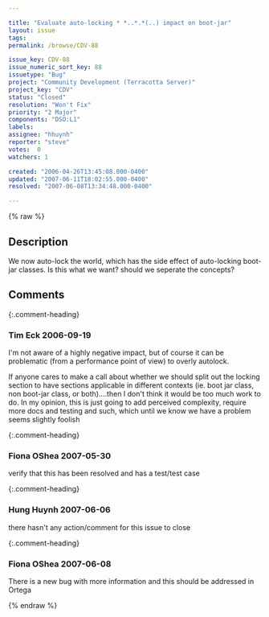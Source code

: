 ```yaml
---

title: "Evaluate auto-locking * *..*.*(..) impact on boot-jar"
layout: issue
tags: 
permalink: /browse/CDV-88

issue_key: CDV-88
issue_numeric_sort_key: 88
issuetype: "Bug"
project: "Community Development (Terracotta Server)"
project_key: "CDV"
status: "Closed"
resolution: "Won't Fix"
priority: "2 Major"
components: "DSO:L1"
labels: 
assignee: "hhuynh"
reporter: "steve"
votes:  0
watchers: 1

created: "2006-04-26T13:45:08.000-0400"
updated: "2007-06-11T18:02:55.000-0400"
resolved: "2007-06-08T13:34:48.000-0400"

---
```




{% raw %}



## Description

<div markdown="1" class="description">

We now auto-lock the world, which has the side effect of auto-locking boot-jar classes. Is this what we want? should we seperate the concepts?

</div>

## Comments


{:.comment-heading}
### **Tim Eck** <span class="date">2006-09-19</span>

<div markdown="1" class="comment">

I'm not aware of a highly negative impact, but of course it can be problematic (from a performance point of view) to overly autolock. 

If anyone cares to make a call about whether we should split out the locking section to have sections applicable in different contexts (ie. boot jar class, non boot-jar class, or both)....then I don't think it would be too much work to do. In my opinion, this is just going to add perceived complexity, require more docs and testing and such, which until we know we have a problem seems slightly foolish


</div>


{:.comment-heading}
### **Fiona OShea** <span class="date">2007-05-30</span>

<div markdown="1" class="comment">

verify that this has been resolved and has a test/test case

</div>


{:.comment-heading}
### **Hung Huynh** <span class="date">2007-06-06</span>

<div markdown="1" class="comment">

there hasn't any action/comment for this issue to close

</div>


{:.comment-heading}
### **Fiona OShea** <span class="date">2007-06-08</span>

<div markdown="1" class="comment">

There is a new bug with more information and this should be addressed in Ortega

</div>



{% endraw %}
